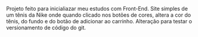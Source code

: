 Projeto feito para inicialiazar meu estudos com Front-End. Site simples de um tênis da Nike onde quando clicado nos botões de cores, altera a cor do tênis, do fundo e do botão de adicionar ao carrinho.
Alteração para testar o versionamento de código do git.